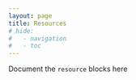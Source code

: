 ```yaml
---
layout: page
title: Resources
# hide:
#   - navigation
#   - toc
---
```


Document the `resource` blocks here
